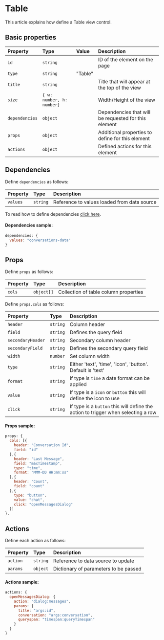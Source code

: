 # Table

This article explains how define a Table view control.

## Basic properties

| Property | Type | Value | Description 
| :--------|:-----|:------|:------------
| `id`| `string` || ID of the element on the page
| `type`| `string` | "Table" |
| `title`| `string` || Title that will appear at the top of the view
| `size`| `{ w: number, h: number}` || Width/Height of the view
| `dependencies`| `object` || Dependencies that will be requested for this element
| `props`| `object` || Additional properties to define for this element
| `actions`| `object` || Defined actions for this element

## Dependencies 

Define `dependencies` as follows:

| Property | Type | Description 
| :--------|:-----|:-----------
| `values`| `string` | Reference to values loaded from data source

To read how to define dependencies [click here](/dependencies).

#### Dependencies sample:

```js
dependencies: {
  values: "conversations-data"
}
```

## Props 

Define `props` as follows:

| Property | Type | Description 
| :--------|:-----|:-----------
| `cols`| `object[]` | Collection of table column properties  

Define `props.cols` as follows:

| Property | Type | Description 
| :--------|:-----|:-----------
| `header`| `string` | Column header 
| `field`| `string` | Defines the query field
| `secondaryHeader`| `string` | Secondary column header
| `secondaryField`| `string` | Defines the secondary query field
| `width`| `number` | Set column width
| `type` | `string` | Either 'text', 'time', 'icon', 'button'. Default is 'text'
| `format` | `string` | If type is `time` a date format can be applied
| `value`| `string` | If type is a `icon` or `button` this will define the icon to use
| `click`| `string` | If type is a `button` this will define the action to trigger when selecting a row

#### Props sample:

```js
props: {
  cols: [{
    header: "Conversation Id",
    field: "id"
  },{
    header: "Last Message",
    field: "maxTimestamp",
    type: "time",
    format: "MMM-DD HH:mm:ss"
  },{
    header: "Count",
    field: "count"
  },{
    type: "button",
    value: "chat",
    click: "openMessagesDialog"
  }]
},
```

## Actions

Define each action as follows:

| Property | Type | Description 
| :--------|:-----|:-----------
| `action`| `string` | Reference to data source to update
| `params`| `object` | Dictionary of parameters to be passed

#### Actions sample:

```js
actions: {
  openMessagesDialog: {
    action: "dialog:messages",
    params: {
      title: "args:id",
      conversation: "args:conversation",
      queryspan: "timespan:queryTimespan"
    }
  }
}
```